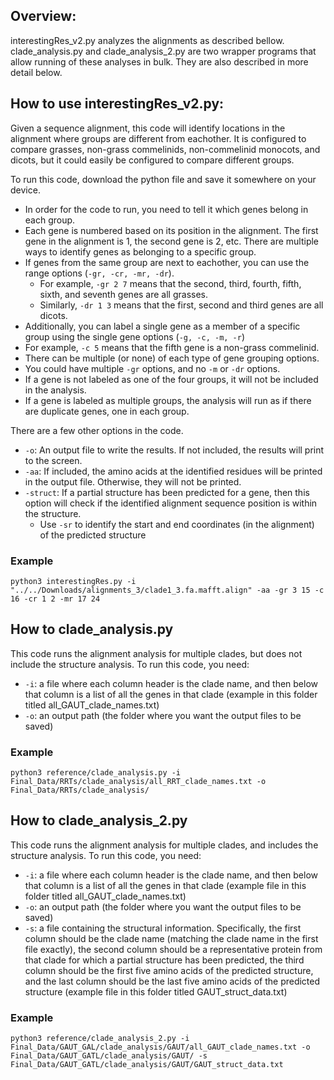 ## Overview: 

interestingRes_v2.py analyzes the alignments as described bellow. 
clade_analysis.py and clade_analysis_2.py are two wrapper programs that allow running of these analyses in bulk. They are also described in more detail below. 

## How to use interestingRes_v2.py: 

Given a sequence alignment, this code will identify locations in the alignment where groups are different from eachother. It is configured to compare grasses, non-grass commelinids, non-commelinid monocots, and dicots, but it could easily be configured to compare different groups. 

To run this code, download the python file and save it somewhere on your device. 
- In order for the code to run, you need to tell it which genes belong in each group. 
- Each gene is numbered based on its position in the alignment. The first gene in the alignment is 1, the second gene is 2, etc. There are multiple ways to identify genes as belonging to a specific group. 
- If genes from the same group are next to eachother, you can use the range options (`-gr, -cr, -mr, -dr`). 
  -  For example, `-gr 2 7` means that the second, third, fourth, fifth, sixth, and seventh genes are all grasses. 
  -  Similarly, `-dr 1 3` means that the first, second and third genes are all dicots. 
-  Additionally, you can label a single gene as a member of a specific group using the single gene options (`-g, -c, -m, -r`)
-   For example, `-c 5` means that the fifth gene is a non-grass commelinid. 
-  There can be multiple (or none) of each type of gene grouping options. 
  - You could have multiple `-gr` options, and no `-m` or `-dr` options.
- If a gene is not labeled as one of the four groups, it will not be included in the analysis. 
- If a gene is labeled as multiple groups, the analysis will run as if there are duplicate genes, one in each group.   

There are a few other options in the code. 
- `-o`: An output file to write the results. If not included, the results will print to the screen. 
- `-aa`: If included, the amino acids at the identified residues will be printed in the output file. Otherwise, they will not be printed.
- `-struct`: If a partial structure has been predicted for a gene, then this option will check if the identified alignment sequence position is within the structure. 
  - Use `-sr` to identify the start and end coordinates (in the alignment) of the predicted structure 

### Example

`python3 interestingRes.py -i "../../Downloads/alignments_3/clade1_3.fa.mafft.align" -aa -gr 3 15 -c 16 -cr 1 2 -mr 17 24` 

## How to clade_analysis.py 
This code runs the alignment analysis for multiple clades, but does not include the structure analysis. To run this code, you need: 
- `-i`: a file where each column header is the clade name, and then below that column is a list of all the genes in that clade (example in this folder titled all_GAUT_clade_names.txt)
- `-o`: an output path (the folder where you want the output files to be saved) 

### Example

`python3 reference/clade_analysis.py -i Final_Data/RRTs/clade_analysis/all_RRT_clade_names.txt -o Final_Data/RRTs/clade_analysis/`

## How to clade_analysis_2.py 
This code runs the alignment analysis for multiple clades, and includes the structure analysis. To run this code, you need: 
- `-i`: a file where each column header is the clade name, and then below that column is a list of all the genes in that clade (example file in this folder titled all_GAUT_clade_names.txt)
- `-o`: an output path (the folder where you want the output files to be saved) 
- `-s`: a file containing the structural information. Specifically, the first column should be the clade name (matching the clade name in the first file exactly), the second column should be a representative protein from that clade for which a partial structure has been predicted, the third column should be the first five amino acids of the predicted structure, and the last column should be the last five amino acids of the predicted structure (example file in this folder titled GAUT_struct_data.txt)

### Example

`python3 reference/clade_analysis_2.py -i Final_Data/GAUT_GAL/clade_analysis/GAUT/all_GAUT_clade_names.txt -o Final_Data/GAUT_GATL/clade_analysis/GAUT/ -s Final_Data/GAUT_GATL/clade_analysis/GAUT/GAUT_struct_data.txt`

